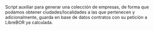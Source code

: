 Script auxiliar para generar una colección de empresas, de forma que podamos obtener ciudades/localidades
a las que pertenecen y adicionalmente, guarda en base de datos contratos con su petición a LibreBOR ya calculada.
